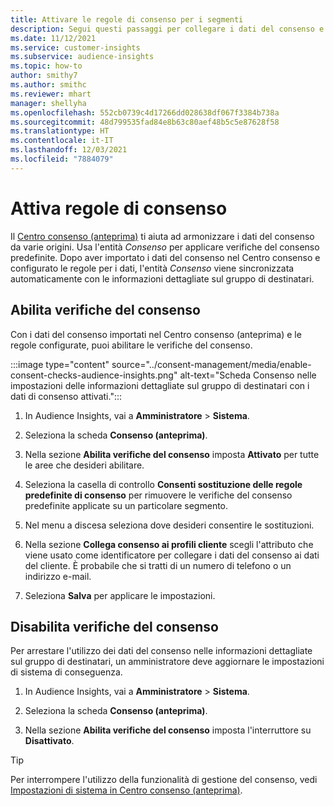 ```yaml
---
title: Attivare le regole di consenso per i segmenti
description: Segui questi passaggi per collegare i dati del consenso e attivare le verifiche del consenso nelle informazioni dettagliate sul gruppo di destinatari. Un amministratore può anche disabilitare le verifiche del consenso.
ms.date: 11/12/2021
ms.service: customer-insights
ms.subservice: audience-insights
ms.topic: how-to
author: smithy7
ms.author: smithc
ms.reviewer: mhart
manager: shellyha
ms.openlocfilehash: 552cb0739c4d17266dd028638df067f3384b738a
ms.sourcegitcommit: 48d799535fad84e8b63c80aef48b5c5e87628f58
ms.translationtype: HT
ms.contentlocale: it-IT
ms.lasthandoff: 12/03/2021
ms.locfileid: "7884079"
---
```

# <a name="activate-consent-rules"></a>Attiva regole di consenso

Il [Centro consenso (anteprima)](../consent-management/overview.md) ti aiuta ad armonizzare i dati del consenso da varie origini. Usa l'entità *Consenso* per applicare verifiche del consenso predefinite. Dopo aver importato i dati del consenso nel Centro consenso e configurato le regole per i dati, l'entità *Consenso* viene sincronizzata automaticamente con le informazioni dettagliate sul gruppo di destinatari.

## <a name="enable-consent-checks"></a>Abilita verifiche del consenso

Con i dati del consenso importati nel Centro consenso (anteprima) e le regole configurate, puoi abilitare le verifiche del consenso. 

:::image type="content" source="../consent-management/media/enable-consent-checks-audience-insights.png" alt-text="Scheda Consenso nelle impostazioni delle informazioni dettagliate sul gruppo di destinatari con i dati di consenso attivati.":::

1. In Audience Insights, vai a **Amministratore** > **Sistema**.

1. Seleziona la scheda **Consenso (anteprima)**.

1. Nella sezione **Abilita verifiche del consenso** imposta **Attivato** per tutte le aree che desideri abilitare.

1. Seleziona la casella di controllo **Consenti sostituzione delle regole predefinite di consenso** per rimuovere le verifiche del consenso predefinite applicate su un particolare segmento. 

1. Nel menu a discesa seleziona dove desideri consentire le sostituzioni.     

1. Nella sezione **Collega consenso ai profili cliente** scegli l'attributo che viene usato come identificatore per collegare i dati del consenso ai dati del cliente. È probabile che si tratti di un numero di telefono o un indirizzo e-mail. 

1. Seleziona **Salva** per applicare le impostazioni.

## <a name="disable-consent-checks"></a>Disabilita verifiche del consenso

Per arrestare l'utilizzo dei dati del consenso nelle informazioni dettagliate sul gruppo di destinatari, un amministratore deve aggiornare le impostazioni di sistema di conseguenza.

1. In Audience Insights, vai a **Amministratore** > **Sistema**.

1. Seleziona la scheda **Consenso (anteprima)**.

1. Nella sezione **Abilita verifiche del consenso** imposta l'interruttore su **Disattivato**.

> [!TIP]
> Per interrompere l'utilizzo della funzionalità di gestione del consenso, vedi [Impostazioni di sistema in Centro consenso (anteprima)](../consent-management/system-settings.md).
